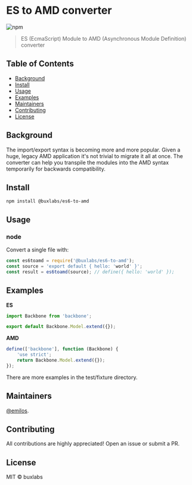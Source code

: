 # ES to AMD converter

![npm](https://img.shields.io/npm/v/@buxlabs/es6-to-amd.svg)

> ES (EcmaScript) Module to AMD (Asynchronous Module Definition) converter

## Table of Contents

- [Background](#background)
- [Install](#install)
- [Usage](#usage)
- [Examples](#examples)
- [Maintainers](#maintainers)
- [Contributing](#contributing)
- [License](#license)

## Background

The import/export syntax is becoming more and more popular. Given a huge, legacy AMD application it's not trivial to migrate it all at once. The converter can help you transpile the modules into the AMD syntax temporarily for backwards compatibility.

## Install

```
npm install @buxlabs/es6-to-amd
```

## Usage

### node

Convert a single file with:

```javascript
const es6toamd = require('@buxlabs/es6-to-amd');
const source = 'export default { hello: 'world' }';
const result = es6toamd(source); // define({ hello: 'world' });
```

## Examples

**ES**

```javascript
import Backbone from 'backbone';

export default Backbone.Model.extend({});
```

**AMD**

```javascript
define(['backbone'], function (Backbone) {
    'use strict';
    return Backbone.Model.extend({});
});
```

There are more examples in the test/fixture directory.

## Maintainers

[@emilos](https://github.com/emilos).

## Contributing

All contributions are highly appreciated! Open an issue or submit a PR.

## License

MIT © buxlabs

